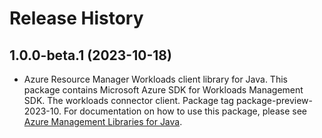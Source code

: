 # Release History

## 1.0.0-beta.1 (2023-10-18)

- Azure Resource Manager Workloads client library for Java. This package contains Microsoft Azure SDK for Workloads Management SDK. The workloads connector client. Package tag package-preview-2023-10. For documentation on how to use this package, please see [Azure Management Libraries for Java](https://aka.ms/azsdk/java/mgmt).
